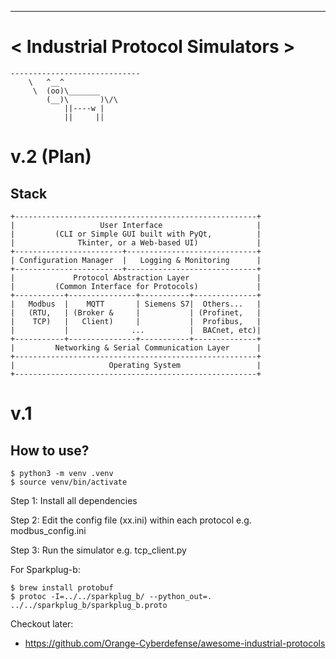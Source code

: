  --------------------------------
# < Industrial Protocol Simulators >
 
    -----------------------------
        \   ^__^
         \  (oo)\_______
            (__)\       )\/\
                ||----w |
                ||     ||

# v.2 (Plan)

## Stack
```
+------------------------------------------------------+
|                   User Interface                     |
|         (CLI or Simple GUI built with PyQt,          |
|              Tkinter, or a Web-based UI)             |
+------------------------+-----------------------------+
| Configuration Manager  |   Logging & Monitoring      |
+------------------------+-----------------------------+
|             Protocol Abstraction Layer               |
|         (Common Interface for Protocols)             |
+-----------+---------------+-----------+--------------+
|   Modbus  |    MQTT       | Siemens S7|  Others...   |
|   (RTU,   | (Broker &     |           | (Profinet,   |
|    TCP)   |   Client)     |           |  Profibus,   |
|           |              ...          |  BACnet, etc)|
+-----------+---------------+-----------+--------------+
|         Networking & Serial Communication Layer      |
+------------------------------------------------------+
|                     Operating System                 |
+------------------------------------------------------+
```

# v.1
## How to use?
```
$ python3 -m venv .venv
$ source venv/bin/activate
```
Step 1: Install all dependencies

Step 2: Edit the config file (xx.ini) within each protocol e.g. modbus_config.ini

Step 3: Run the simulator e.g. tcp_client.py

For Sparkplug-b:
```
$ brew install protobuf
$ protoc -I=../../sparkplug_b/ --python_out=. ../../sparkplug_b/sparkplug_b.proto
```

Checkout later: 
- https://github.com/Orange-Cyberdefense/awesome-industrial-protocols
